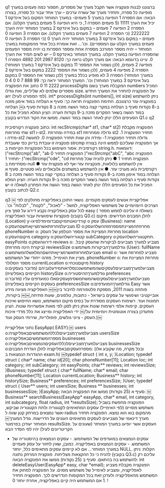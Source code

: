 q1
ברצוננו לבנות פונקציה אשר תקבל מערך של מספרים, תספור כמה פעמים במערך מופיעה כל ספרה,
 ותחזיר מערך של עשרה ערכים – ערך אחד עבור כל ספרה, בצורה הבאה:
אם הספרה 1 הופיעה במערך 5 פעמים- במערך המוחזר המקום בעל אינדקס 1 יכיל את הערך 11111 (5 פעמים הספרה 1, כי היא הופיעה 5 פעמים במערך הקלט).
אם הספרה 2 הופיעה 7 פעמים – במקום בעל אינדקס 2 במערך המוחזר יהיה הערך 2222222 (כי הספרה 2 הופיעה 7 פעמים במערך הקלט).
אם הספרה 3 הופיעה 0 פעמים – במקום בעל אינדקס 3 במערך המוחזר יהיה הערך 0 (כי הספרה 3 הופיעה 0 פעמים במערך הקלט עם המספרים).
וכו'...
זאת אומרת בכל אחד מהמקומות במערך המוחזר – יהיה מספר המורכב מספרה אחת ומספר הספרות בו יהיה מספר הפעמים שהספרה הופיעה במערך הקלט.
במערך המוחזר באינדקס 0 – יש לשים תמיד את הערך 0. עיינו בדוגמא הבאה: אם מערך הקלט נראה כך:
8120 2987 201 4892
הספרה 1 מופיעה 2 פעמים, (לכן נשמור את המספר 11 במקום בעל אינדקס 1 במערך המוחזר) הספרה 2 מופיעה 4 פעמים, (לכן נשמור את המספר 2222 במקום בעל אינדקס 2 במערך המוחזר) הספרה 3 לא מופיע בכלל במערך (לכן נשמור את המספר 0 במקום בעל אינדקס 3 במערך המוחזר) וכו'. המערך המוחזר יראה כך:
99 888 7 0 0 4 0 2222 11 0
כתוב את הפונקציה processDigits המקבלת מערך בשם numbers המכיל מספרים שלמים לא שליליים, ואת גודלו size. על הפונקציה להחזיר את המערך החדש arr (לפי המפורט לעיל).
int* processDigits(int numbers[], int size)
ניתן להשתמש בפונקציה עזר כרצונכם.
חתימת הפונקציה תראה כך:
סעיף א הצלחה במוד אימון מזכה ב-8 נקודות סעיף ב הצלחה במקרי קצה במוד הגשה מזכה ב 8 נקודות
סעיף ג￼ הצלחה במוד הגשה בשאר המקרים מזכה ב-9 נקודות הערה: הציון המלא המכיל את כל הסעיפים הללו ינתן לאחר הגשה במוד הגשה. ממשו את הקוד הנדרש בקובץ Q1.c
q2

כתוב פונקציה רקורסיבית:
int recStrcmp(char* st1, char* st2) הפונקציה מקבלת שתי מחרוזות st1 ו-st2. במידה ומחרוזת st1 גדולה ממחרוזת st2 תחזיר הפונקציה 1.
מידה ו-st2 גדולה תחזיר הפונקציה 1- ומידה והן שוות תחזיר הפונקציה 0.
למעשה פונקציה זו עובדת בדיוק כפי שעובדת strcmp אך הפונקציה שעליכם לממש הינה בצורה רקורסיבית.
אסור השימוש בכל הפונקציות הקיימות ב string.h.
דוגמאות:
)"recStrcmp("ab", "ab הפונקציה תחזיר 0 )"recStrcmp("abC", "abc הפונקציה תחזיר 1- )"recStrcmp("cde", "cd הפנקציה תחזיר 1
● ניתן להניח שכל מחרוזת מסתיימת ב-null ● אין להשתמש בלולאות, פונקציות עזר-אף לא פונקצית עזר רקורסיבית ו\או מערכי עזר. ● אין להשתמש במשתנים גלובאליים ו\או סטטיים.
סעיף א הצלחה במוד אימון מזכה ב-8 נקודות סעיף ב הצלחה במקרי קצה במוד הגשה מזכה ב 8 נקודות סעיף ג הצלחה במוד הגשה בשאר המקרים מזכה ב-9 נקודות הערה: הציון המלא המכיל את כל הסעיפים הללו ינתן לאחר הגשה במוד הגשה
את הפתרון לשאלה זו יש לכתוב בקובץ Q2.c

q3 ￼
אפליקציית
אנשים לעסקים מקומיים. נושאי התוכן באפליקציה מחולקים לפי הצרכים היומיומיים של משתמשי האפליקציה, למשל - "לאכול", "לקנות", "לבלות" וכו'.
לכל עסק באפליקציה נקבע דירוג על סמך ציון easy (
בשאלה זו עליכם לממש מספר פונקציות שימושיות עבור האפליקציה (בקובץ Q3.c) להלן המבנים הנדרשים: מיקום (Location)
y-וxקורדינאטתמיקוםבדומימדלפי o
עסק (Business):
name o:מצביעלמחרוזתאשרמצייןאתשםהעסק ID o:מחרוזתהמציינתמספרמזההשלהעסק phoneNumber o: מחרוזת המציינת את מספר הטלפון של העסק location o:מיקוםהעסק
category o:קטגוריהשלהעסק subCategory o:תתקטגוריהשלהעסק. easyPoints o:דירוגהעסק reviews o: מצביע למערך מצביעים לביקורות שהעסק קיבל. (ביקורת הינה מחרוזת) reviewsSize o:גודלמערךהביקורות
משתמש (User):
fullName o:מצביעלמחרוזתאשרמצייןאתהשםהמלאשלהמשתמש email o: מצביע למחרוזת אשר מציין את האימייל. מזהה ייחודי של המשתמש. phoneNumber o: מחרוזת המציינת את מספר הסלולר currentLocation o:מיקוםנוכחי
history o:מצביעלמערךמצביעיםלעסקיםשהמשתמשנכנסלראותמידעלגביהם (מדובר בעסקים הקיימים באפליציה)
historySize o:גודלמערךההיסטוריה preferences o:מצביעלמערךמצביעיםלעסקיםשהמשתמשסימןעסקיםאלו
כמועדפים עליו (מדובר בעסקים הקיימים באפליציה) preferencesSize o:גודלמערךהמועדפים
Easy אשר פותחה בשנת 2011, מספקת פלטפורמה לחיבור בין￼￼
האפליקציה מציגה מידע אובייקטיבי ושימושי על עסקים בישראל - כתובות, טלפונים, שעות פתיחה,￼￼ ביקורות, תמונות ועוד. רשימות העסקים מסודרת על בסיס מיקום המשתמש, נושא החיפוש ואיכות העסקים. קיימות אלפי רשימות שונות אותן ניתן לסנן לפי מאות אפשרויות שונות.
הציון מתעדכן בצורה אוטומטית ויומיומית על/￼
ידי האפליקציה ומייצג את כלל מדדי איכות העסק - ציוני גולשים, פופולריות, שירותי העסק ועוד.)￼

נתוני אפליקציית EasyApp( EASY):￼
users o:מצביעלמערךמצביעיםלכללהמשתמשיםבאפליקציה usersSize o:מספרהמשתמשיםבאפליקציה businesses o:מצביעלמערךמצביעיםלכללהעסקיםהנמצאיםבאפליקציה
businessesSize o:מספרהעסקיםבאפליקציה
להלן הגדרת המבנים: (ובכל מקרה, מה שקובע אלו ההגדרות הנמצאות ב exam.h)
￼typedef struct
{
int x, y;
}Location;
typedef struct
{
char* name;
    char id[20];
    char phoneNumber[11];
    Location loc;
    int category;
    int subCategory;
    int easyPoints;
    char** reviews;
    int reviewsSize;
}Business;
typedef struct
{
      char* fullName;
      char* email;
      char phoneNumber[11];
      Location currentLocation;
      Business** history;
      int historySize;
      Business** preferences;
      int preferencesSize;
}User;
typedef struct
{
      User** users;
      int usersSize;
      Business ** businesses;
      int businessesSize;
}EasyApp;
סעיף א (25 נקודות) ממשו את הפונקציה הבאה:
￼Business** searchBusiness(EasyApp* easyApp, char* email, int category, int subcategory, float radius, int *resultsSize);
הפונקציה מחפשת בשביל משתמש מסויים (לפי האימייל) עסקים המתאימים לקטגוריה ולתת הקטגוריה שביקש, אשר נמצאים במרחק קטן שווה ל-radius מהמקום בוא הוא נמצא.
הפונקציה תחזיר מערך דינאמי של מצביעים לעסקים מתאימים העונים על הדרישות. גודל המערך￼ המוחזר יעודכן בפרמטר resultsSize.
העסקים אשר יופיעו במערך המוחזר (שעונים על הקריטריונים לעיל) יהיו לפי הסדר הבא
- עסקים הנמצאים במועדפים של המשתמש. - עסקים הנמצאים בהיסטוריה של המשתמש. - עסקים הנמצאים באפליקציה.
כמובן, שאין לחזור על עסק פעמיים במערך המוחזר...
אם לא קיימים עסקים מתאימים כלל, יוחזר NULL. הקלות: ניתן להניח כי כל ההקצאות מצליחות. פונקצית המרחק נתונה (בקובץ Q3.c) עליכם רק להשתמש בה בהתאם.
סעיף ב (25 נקודות) ממשו את הפונקציה הבאה:
int deleteEasyUser(EasyApp* easy, char *email);
הפונקציה מקבלת מצביע לאפליקציה, ומצביע לאימייל של משתמש מסוים.
על הפונקציה למחוק את המשתמש מהאפליקציה ולעדכן זאת בכל המקומות הנדרשים לכך. הפונקציה תחזיר 1 אם המשתמש היה קיים באפליקציה, אחרת יוחזר 0.
!
